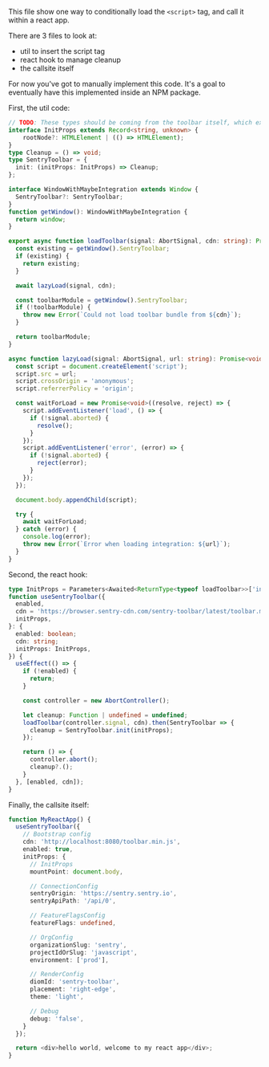 This file show one way to conditionally load the `<script>` tag, and call it within a react app.

There are 3 files to look at:
- util to insert the script tag
- react hook to manage cleanup
- the callsite itself

For now you've got to manually implement this code. It's a goal to eventually have this implemented inside an NPM package.

First, the util code:

```typescript fileName=loadToolbar.ts
// TODO: These types should be coming from the toolbar itself, which exports them
interface InitProps extends Record<string, unknown> {
    rootNode?: HTMLElement | (() => HTMLElement);
}
type Cleanup = () => void;
type SentryToolbar = {
  init: (initProps: InitProps) => Cleanup;
};

interface WindowWithMaybeIntegration extends Window {
  SentryToolbar?: SentryToolbar;
}
function getWindow(): WindowWithMaybeIntegration {
  return window;
}

export async function loadToolbar(signal: AbortSignal, cdn: string): Promise<SentryToolbar> {
  const existing = getWindow().SentryToolbar;
  if (existing) {
    return existing;
  }

  await lazyLoad(signal, cdn);

  const toolbarModule = getWindow().SentryToolbar;
  if (!toolbarModule) {
    throw new Error(`Could not load toolbar bundle from ${cdn}`);
  }

  return toolbarModule;
}

async function lazyLoad(signal: AbortSignal, url: string): Promise<void> {
  const script = document.createElement('script');
  script.src = url;
  script.crossOrigin = 'anonymous';
  script.referrerPolicy = 'origin';

  const waitForLoad = new Promise<void>((resolve, reject) => {
    script.addEventListener('load', () => {
      if (!signal.aborted) {
        resolve();
      }
    });
    script.addEventListener('error', (error) => {
      if (!signal.aborted) {
        reject(error);
      }
    });
  });

  document.body.appendChild(script);

  try {
    await waitForLoad;
  } catch (error) {
    console.log(error);
    throw new Error(`Error when loading integration: ${url}`);
  }
}
```

Second, the react hook:

```typescript fileName=useSentryToolbar.tsx
type InitProps = Parameters<Awaited<ReturnType<typeof loadToolbar>>['init']>[0]
function useSentryToolbar({
  enabled,
  cdn = 'https://browser.sentry-cdn.com/sentry-toolbar/latest/toolbar.min.js',
  initProps,
}: {
  enabled: boolean;
  cdn: string;
  initProps: InitProps,
}) {
  useEffect(() => {
    if (!enabled) {
      return;
    }

    const controller = new AbortController();

    let cleanup: Function | undefined = undefined;
    loadToolbar(controller.signal, cdn).then(SentryToolbar => {
      cleanup = SentryToolbar.init(initProps);
    });

    return () => {
      controller.abort();
      cleanup?.();
    }
  }, [enabled, cdn]);
}
```

Finally, the callsite itself:

```typescript fileName=MyReactApp.tsx
function MyReactApp() {
  useSentryToolbar({
    // Bootstrap config
    cdn: 'http://localhost:8080/toolbar.min.js',
    enabled: true,
    initProps: {
      // InitProps
      mountPoint: document.body,

      // ConnectionConfig
      sentryOrigin: 'https://sentry.sentry.io',
      sentryApiPath: '/api/0',

      // FeatureFlagsConfig
      featureFlags: undefined,

      // OrgConfig
      organizationSlug: 'sentry',
      projectIdOrSlug: 'javascript',
      environment: ['prod'],

      // RenderConfig
      diomId: 'sentry-toolbar',
      placement: 'right-edge',
      theme: 'light',

      // Debug
      debug: 'false',
    }
  });

  return <div>hello world, welcome to my react app</div>;
}
